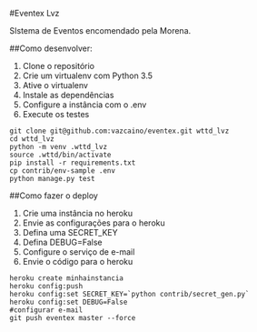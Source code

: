 #Eventex Lvz

SIstema de Eventos encomendado pela Morena.

##Como desenvolver:

1. Clone o repositório
2. Crie um virtualenv com Python 3.5
3. Ative o virtualenv
4. Instale as dependências
5. Configure a instância com o .env
6. Execute os testes

```console
git clone git@github.com:vazcaino/eventex.git wttd_lvz
cd wttd_lvz
python -m venv .wttd_lvz
source .wttd/bin/activate
pip install -r requirements.txt
cp contrib/env-sample .env
python manage.py test
```

##Como fazer o deploy

1. Crie uma instância no heroku
2. Envie as configurações para o heroku
3. Defina uma SECRET_KEY
4. Defina DEBUG=False
5. Configure o serviço de e-mail
6. Envie o código para o heroku

```console
heroku create minhainstancia
heroku config:push
heroku config:set SECRET_KEY=`python contrib/secret_gen.py`
heroku config:set DEBUG=False
#configurar e-mail
git push eventex master --force
```



